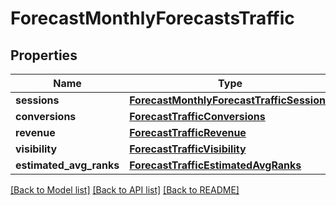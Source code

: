 # ForecastMonthlyForecastsTraffic

## Properties
Name | Type | Description | Notes
------------ | ------------- | ------------- | -------------
**sessions** | [**ForecastMonthlyForecastTrafficSessions**](ForecastMonthlyForecastTrafficSessions.md) |  | [optional] 
**conversions** | [**ForecastTrafficConversions**](ForecastTrafficConversions.md) |  | [optional] 
**revenue** | [**ForecastTrafficRevenue**](ForecastTrafficRevenue.md) |  | [optional] 
**visibility** | [**ForecastTrafficVisibility**](ForecastTrafficVisibility.md) |  | [optional] 
**estimated_avg_ranks** | [**ForecastTrafficEstimatedAvgRanks**](ForecastTrafficEstimatedAvgRanks.md) |  | [optional] 

[[Back to Model list]](../README.md#documentation-for-models) [[Back to API list]](../README.md#documentation-for-api-endpoints) [[Back to README]](../README.md)

